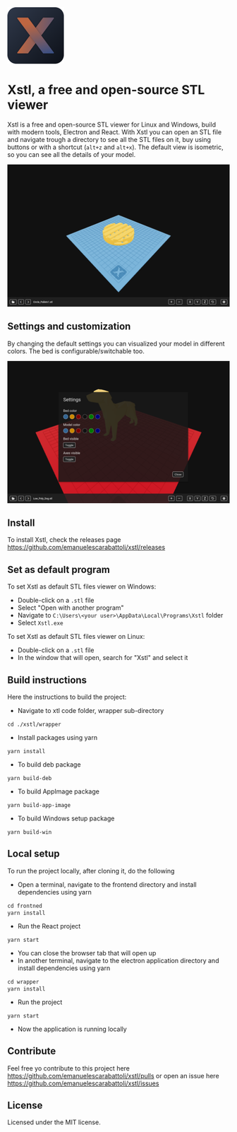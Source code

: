 <img src="./wrapper/build/icons/icon_256x256.png" alt="Xstl" width="128"/>

# Xstl, a free and open-source STL viewer

Xstl is a free and open-source STL viewer for Linux and Windows, build with modern tools, Electron and React. With Xstl you can open an STL file and navigate trough a directory to see all the STL files on it, buy using buttons or with a shortcut (`alt+z` and `alt+x`). The default view is isometric, so you can see all the details of your model.

<img src="./docs/assets/images/screen-main.png" alt="Settings"/>

## Settings and customization

By changing the default settings you can visualized your model in different colors. The bed is configurable/switchable too.

<img src="./docs/assets/images/screen-settings.png" alt="Settings"/>

## Install

To install Xstl, check the releases page https://github.com/emanuelescarabattoli/xstl/releases

## Set as default program

To set Xstl as default STL files viewer on Windows:

- Double-click on a `.stl` file
- Select "Open with another program"
- Navigate to `C:\Users\<your user>\AppData\Local\Programs\Xstl` folder
- Select `Xstl.exe`

To set Xstl as default STL files viewer on Linux:

- Double-click on a `.stl` file
- In the window that will open, search for "Xstl" and select it

## Build instructions

Here the instructions to build the project:

- Navigate to xtl code folder, wrapper sub-directory
```
cd ./xstl/wrapper
```
- Install packages using yarn
```
yarn install
```
- To build deb package
```
yarn build-deb
```
- To build AppImage package
```
yarn build-app-image

```
- To build Windows setup package
```
yarn build-win

```

## Local setup

To run the project locally, after cloning it, do the following

- Open a terminal, navigate to the frontend directory and install dependencies using yarn
```
cd frontned
yarn install
```
- Run the React project
```
yarn start
```
- You can close the browser tab that will open up
- In another terminal, navigate to the electron application directory and install dependencies using yarn
```
cd wrapper
yarn install
```
- Run the project
```
yarn start
```
- Now the application is running locally

## Contribute

Feel free yo contribute to this project here https://github.com/emanuelescarabattoli/xstl/pulls or open an issue here https://github.com/emanuelescarabattoli/xstl/issues

## License

Licensed under the MIT license.
